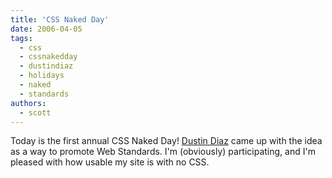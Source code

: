 ```yaml
---
title: 'CSS Naked Day'
date: 2006-04-05
tags:
  - css
  - cssnakedday
  - dustindiaz
  - holidays
  - naked
  - standards
authors:
  - scott
---
```


Today is the first annual CSS Naked Day! [Dustin Diaz](http://www.dustindiaz.com/naked-day/) came up with the idea as a way to promote Web Standards. I'm (obviously) participating, and I'm pleased with how usable my site is with no CSS.
